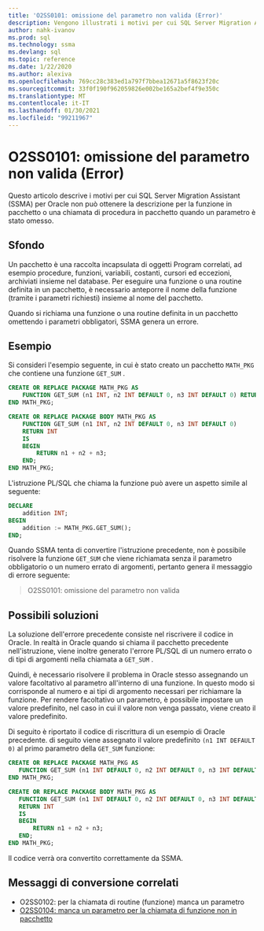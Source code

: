 ```yaml
---
title: 'O2SS0101: omissione del parametro non valida (Error)'
description: Vengono illustrati i motivi per cui SQL Server Migration Assistant (SSMA) per Oracle non è in grado di ottenere la descrizione per la funzione in pacchetto o una chiamata di procedura in pacchetto quando un parametro è stato omesso.
author: nahk-ivanov
ms.prod: sql
ms.technology: ssma
ms.devlang: sql
ms.topic: reference
ms.date: 1/22/2020
ms.author: alexiva
ms.openlocfilehash: 769cc28c383ed1a797f7bbea12671a5f8623f20c
ms.sourcegitcommit: 33f0f190f962059826e002be165a2bef4f9e350c
ms.translationtype: MT
ms.contentlocale: it-IT
ms.lasthandoff: 01/30/2021
ms.locfileid: "99211967"
---
```

# <a name="o2ss0101-invalid-parameter-omitting-error"></a>O2SS0101: omissione del parametro non valida (Error)

Questo articolo descrive i motivi per cui SQL Server Migration Assistant (SSMA) per Oracle non può ottenere la descrizione per la funzione in pacchetto o una chiamata di procedura in pacchetto quando un parametro è stato omesso.

## <a name="background"></a>Sfondo

Un pacchetto è una raccolta incapsulata di oggetti Program correlati, ad esempio procedure, funzioni, variabili, costanti, cursori ed eccezioni, archiviati insieme nel database. Per eseguire una funzione o una routine definita in un pacchetto, è necessario anteporre il nome della funzione (tramite i parametri richiesti) insieme al nome del pacchetto.

Quando si richiama una funzione o una routine definita in un pacchetto omettendo i parametri obbligatori, SSMA genera un errore.

## <a name="example"></a>Esempio

Si consideri l'esempio seguente, in cui è stato creato un pacchetto `MATH_PKG` che contiene una funzione `GET_SUM` .

```sql
CREATE OR REPLACE PACKAGE MATH_PKG AS
    FUNCTION GET_SUM (n1 INT, n2 INT DEFAULT 0, n3 INT DEFAULT 0) RETURN INT;
END MATH_PKG;

CREATE OR REPLACE PACKAGE BODY MATH_PKG AS
    FUNCTION GET_SUM (n1 INT, n2 INT DEFAULT 0, n3 INT DEFAULT 0)
    RETURN INT
    IS
    BEGIN
        RETURN n1 + n2 + n3;
    END;
END MATH_PKG;
```

L'istruzione PL/SQL che chiama la funzione può avere un aspetto simile al seguente:

```sql
DECLARE
    addition INT;
BEGIN
    addition := MATH_PKG.GET_SUM();
END;
```

Quando SSMA tenta di convertire l'istruzione precedente, non è possibile risolvere la funzione `GET_SUM` che viene richiamata senza il parametro obbligatorio o un numero errato di argomenti, pertanto genera il messaggio di errore seguente:

> O2SS0101: omissione del parametro non valida

## <a name="possible-remedies"></a>Possibili soluzioni

La soluzione dell'errore precedente consiste nel riscrivere il codice in Oracle. In realtà in Oracle quando si chiama il pacchetto precedente nell'istruzione, viene inoltre generato l'errore PL/SQL di un numero errato o di tipi di argomenti nella chiamata a `GET_SUM` .

Quindi, è necessario risolvere il problema in Oracle stesso assegnando un valore facoltativo al parametro all'interno di una funzione. In questo modo si corrisponde al numero e ai tipi di argomento necessari per richiamare la funzione. Per rendere facoltativo un parametro, è possibile impostare un valore predefinito, nel caso in cui il valore non venga passato, viene creato il valore predefinito.

Di seguito è riportato il codice di riscrittura di un esempio di Oracle precedente. di seguito viene assegnato il valore predefinito `(n1 INT DEFAULT 0)` al primo parametro della `GET_SUM` funzione:

```sql
CREATE OR REPLACE PACKAGE MATH_PKG AS
   FUNCTION GET_SUM (n1 INT DEFAULT 0, n2 INT DEFAULT 0, n3 INT DEFAULT 0) RETURN INT;
END MATH_PKG;

CREATE OR REPLACE PACKAGE BODY MATH_PKG AS
   FUNCTION GET_SUM (n1 INT DEFAULT 0, n2 INT DEFAULT 0, n3 INT DEFAULT 0)
   RETURN INT
   IS
   BEGIN
       RETURN n1 + n2 + n3;
   END;
END MATH_PKG;
```

Il codice verrà ora convertito correttamente da SSMA.

## <a name="related-conversion-messages"></a>Messaggi di conversione correlati

* O2SS0102: per la chiamata di routine (funzione) manca un parametro
* [O2SS0104: manca un parametro per la chiamata di funzione non in pacchetto](o2ss0104.md)
